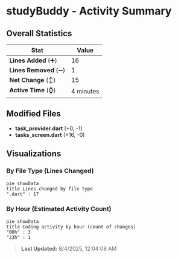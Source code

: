 # studyBuddy - Activity Summary 

## Overall Statistics

| Stat                   | Value                                                             |
| ---------------------- | ----------------------------------------------------------------- |
| **Lines Added** (➕)   | 16                                          |
| **Lines Removed** (➖) | 1                                        |
| **Net Change** (↕)    | 15                |
| **Active Time** (⌚)   | 4 minutes |


## Modified Files
- **task_provider.dart** (+0, -1)
- **tasks_screen.dart** (+16, -0)

## Visualizations

### By File Type (Lines Changed)

```mermaid
pie showData
title Lines changed by file type
".dart" : 17
```

### By Hour (Estimated Activity Count)

```mermaid
pie showData
title Coding activity by hour (count of changes)
"00h" : 3
"23h" : 1
```


> **Last Updated:** 8/4/2025, 12:04:08 AM